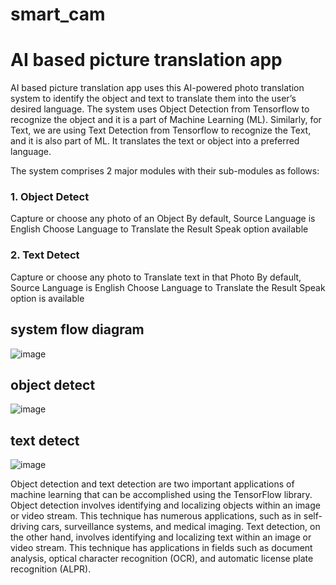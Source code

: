 # smart_cam
# AI based picture translation app

AI based picture translation app uses this AI-powered photo translation system to identify the object and text to translate them into the user’s desired language.
The system uses Object Detection from Tensorflow to recognize the object and it is a part of Machine Learning (ML). 
Similarly, for Text, we are using Text Detection from Tensorflow to recognize the Text, and it is also part of ML. 
It translates the text or object into a preferred language. 

The system comprises 2 major modules with their sub-modules as follows:
### 1.    Object Detect
Capture or choose any photo of an Object
By default, Source Language is English
Choose Language to Translate the Result
Speak option available

### 2.    Text Detect
Capture or choose any photo to Translate text in that Photo
By default, Source Language is English
Choose Language to Translate the Result
Speak option is available

## system flow diagram
![image](https://github.com/khanaisahana/smartCam/assets/67268473/5d125b4f-c964-4508-a77d-f4811ff42318)

## object detect
![image](https://github.com/khanaisahana/smartCam/assets/67268473/e059e5ea-5fe6-4c53-9de7-f4a17a458911)

## text detect
![image](https://github.com/khanaisahana/smartCam/assets/67268473/ae4fbdc7-8c39-48b7-b11e-28e04f6926b9)


Object detection and text detection are two important applications of machine learning that can be accomplished using the TensorFlow library. 
Object detection involves identifying and localizing objects within an image or video stream. This technique has numerous applications, such as in self-driving cars, surveillance systems, and medical imaging.
Text detection, on the other hand, involves identifying and localizing text within an image or video stream. This technique has applications in fields such as document analysis, optical character recognition (OCR), and automatic license plate recognition (ALPR).

